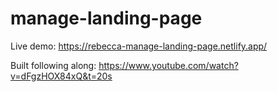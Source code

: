 # manage-landing-page

Live demo: https://rebecca-manage-landing-page.netlify.app/

Built following along: https://www.youtube.com/watch?v=dFgzHOX84xQ&t=20s
